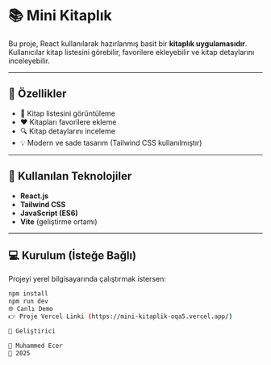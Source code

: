 # 📚 Mini Kitaplık

Bu proje, React kullanılarak hazırlanmış basit bir **kitaplık uygulamasıdır**.  
Kullanıcılar kitap listesini görebilir, favorilere ekleyebilir ve kitap detaylarını inceleyebilir.

---

## 🚀 Özellikler

- 📖 Kitap listesini görüntüleme  
- ❤️ Kitapları favorilere ekleme  
- 🔍 Kitap detaylarını inceleme  
- 💡 Modern ve sade tasarım (Tailwind CSS kullanılmıştır)

---

## 🧩 Kullanılan Teknolojiler

- **React.js**  
- **Tailwind CSS**  
- **JavaScript (ES6)**  
- **Vite** (geliştirme ortamı)

---

## 💻 Kurulum (İsteğe Bağlı)

Projeyi yerel bilgisayarında çalıştırmak istersen:

```bash
npm install
npm run dev
🌐 Canlı Demo
👉 Proje Vercel Linki (https://mini-kitaplik-oqa5.vercel.app/)

🧠 Geliştirici

👤 Muhammed Ecer
📅 2025
